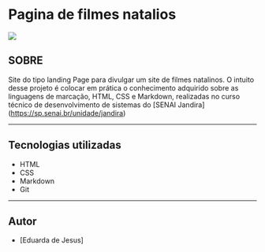 # Pagina de filmes natalios

![](./screenshot/Captura%20de%20Tela%202024-11-27%20às%2015.00.30.png)

## SOBRE
Site do tipo landing Page para divulgar um site de filmes natalinos. O intuito desse projeto é colocar em prática o conhecimento adquirido sobre as linguagens de marcação, HTML, CSS e Markdown, realizadas no curso técnico de desenvolvimento de sistemas do [SENAI Jandira] (https://sp.senai.br/unidade/jandira)

---

## Tecnologias utilizadas 

- HTML
- CSS
- Markdown
- Git

___

## Autor

- [Eduarda de Jesus]